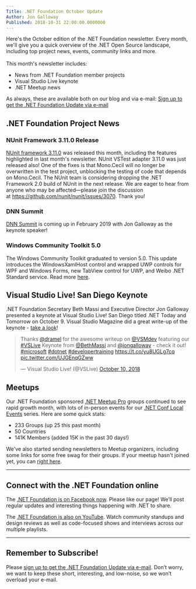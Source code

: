 ```yaml
---
Title: .NET Foundation October Update
Author: Jon Galloway
Published: 2018-10-31 22:00:00.0000000
---
```

<p>Here's the October edition of the .NET Foundation newsletter. Every month, we'll give you a quick overview of the .NET Open Source landscape, including top project news, events, community links and more.<br />
<br />
This month's newsletter includes:</p>

<ul>
<li>News from .NET Foundation member projects</li>
<li>Visual Studio Live keynote</li>
<li>.NET Meetup news</li>
</ul>

<p>As always, these are available both on our blog and via e-mail:&nbsp;<a href="http://eepurl.com/dhL_qb">Sign up to get the .NET Foundation Update via e-mail</a></p>

<h2>.NET Foundation Project News</h2>

<h3>NUnit Framework 3.11.0 Release</h3>

<p><a href="http://nunit.org/news/update/nunit/2018/10/06/nunit-3.11.html">NUnit framework 3.11.0</a>&nbsp;was released this month, including the features highlighted in last month's newsletter. NUnit VSTest adapter 3.11.0 was just released also! One of the fixes is that Mono.Cecil will no longer be overwritten in the test project, unblocking the testing of code that depends on Mono.Cecil. The NUnit team is considering dropping the .NET Framework 2.0 build of NUnit in the next release. We are eager to hear from anyone who may be affected—please join the discussion at&nbsp;<a href="https://github.com/nunit/nunit/issues/3070">https://github.com/nunit/nunit/issues/3070</a>. Thank you!</p>

<h3>DNN Summit</h3>

<p><a href="https://www.dnnsummit.org/">DNN Summit</a>&nbsp;is coming up in February 2019 with Jon Galloway as the keynote speaker!</p>

<h3>Windows Community Toolkit 5.0</h3>

<p>The Windows Community Toolkit graduated to version 5.0. This update introduces the WindowsXamlHost control and wrapped UWP controls for WPF and Windows Forms, new TabView control for UWP, and Weibo .NET Standard service. Read more&nbsp;<a href="https://blogs.windows.com/buildingapps/2018/10/31/announcing-windows-community-toolkit-v5-0/#usWqzwJd2D3YWcgi.97">here</a>.</p>

<h2>Visual Studio&nbsp;Live! San Diego Keynote</h2>

<p>.NET Foundation Secretary Beth Massi and Executive Director Jon Galloway presented a keynote at Visual Studio Live! San Diego titled&nbsp;.NET Today and Tomorrow&nbsp;on October 9. Visual Studio Magazine did a great write-up of the keynote -&nbsp;<a href="https://visualstudiomagazine.com/articles/2018/10/10/net-keynote.aspx">take a look</a>!</p>

<blockquote class="twitter-tweet" data-lang="en">
<p dir="ltr" lang="en">Thanks <a href="https://twitter.com/dramel?ref_src=twsrc%5Etfw">@dramel</a> for the awesome writeup on <a href="https://twitter.com/VSMdev?ref_src=twsrc%5Etfw">@VSMdev</a> featuring our <a href="https://twitter.com/hashtag/VSLive?src=hash&amp;ref_src=twsrc%5Etfw">#VSLive</a> Keynote from <a href="https://twitter.com/BethMassi?ref_src=twsrc%5Etfw">@BethMassi</a> and <a href="https://twitter.com/jongalloway?ref_src=twsrc%5Etfw">@jongalloway</a> - check it out! <a href="https://twitter.com/hashtag/microsoft?src=hash&amp;ref_src=twsrc%5Etfw">#microsoft</a> <a href="https://twitter.com/hashtag/dotnet?src=hash&amp;ref_src=twsrc%5Etfw">#dotnet</a> <a href="https://twitter.com/hashtag/developertraining?src=hash&amp;ref_src=twsrc%5Etfw">#developertraining</a> <a href="https://t.co/yu8UGLg7cq">https://t.co/yu8UGLg7cq</a> <a href="https://t.co/UJGEnqGZww">pic.twitter.com/UJGEnqGZww</a></p>
— Visual Studio Live! (@VSLive) <a href="https://twitter.com/VSLive/status/1050164093716447233?ref_src=twsrc%5Etfw">October 10, 2018</a></blockquote>
<!-- script async src="https://platform.twitter.com/widgets.js" charset="utf-8"></script -->

<h2>Meetups</h2>

<p>Our .NET Foundation sponsored&nbsp;<a href="https://www.meetup.com/pro/dotnet">.NET Meetup Pro</a> groups&nbsp;continued to see rapid growth month, with lots of in-person&nbsp;events for our&nbsp;<a href="https://www.dotnetconf.net/local-events/">.NET Conf Local Events</a>&nbsp;series.&nbsp;Here are some quick stats:</p>

<ul>
<li>233 Groups (up 25 this past month)</li>
<li>50 Countries</li>
<li>141K Members (added 15K in the past 30 days!)</li>
</ul>

<p>We've also started sending newsletters to Meetup organizers, including some links for some free swag for their groups. If your meetup hasn't joined yet, you can <a href="https://aka.ms/add-dotnet-meetup">right here</a>.</p>

<hr />
<h2>Connect with the .NET Foundation online</h2>

<p>The&nbsp;<a href="https://www.facebook.com/dotnetfoundation/">.NET Foundation is on Facebook now</a>. Please like our page! We’ll post regular updates and interesting things happening with .NET to share.</p>

<p>The <a href="https://www.youtube.com/NETFoundation">.NET Foundation is also on YouTube</a>. Watch community standups and design reviews as well as code-focused shows and interviews across our multiple playlists.</p>

<hr />
<h2>Remember to Subscribe!</h2>

<p>Please&nbsp;<a href="http://eepurl.com/dhL_qb">sign up&nbsp;to get the .NET Foundation Update via e-mail</a>.&nbsp;Don’t worry, we want to keep these short, interesting, and low-noise, so we won’t overload your e-mail.</p>
